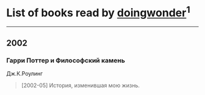 # List of books read by [doingwonder](https://plus.google.com/u/0/108689364763869996762/)<sup>1</sup>
---

## 2002

### Гарри Поттер и Философский камень
Дж.К.Роулинг
> [2002-05] История, изменившая мою жизнь.



